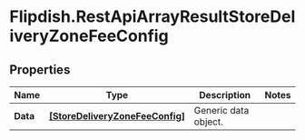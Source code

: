# Flipdish.RestApiArrayResultStoreDeliveryZoneFeeConfig

## Properties
Name | Type | Description | Notes
------------ | ------------- | ------------- | -------------
**Data** | [**[StoreDeliveryZoneFeeConfig]**](StoreDeliveryZoneFeeConfig.md) | Generic data object. | 


